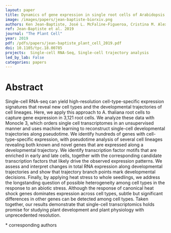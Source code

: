 ```yaml
---
layout: paper
title: Dynamics of gene expression in single root cells of Arabidopsis thaliana
image: /images/papers/jean-baptiste-biorxiv.png
authors: Ken Jean-Baptiste, José L. McFaline-Figueroa, Cristina M. Alexandre, Michael W. Dorrity, Lauren M. Saunders, Kerry L. Bubb, Cole Trapnell, Stanley Fields, Christine Queitsch*, Josh T. Cuperus*
ref: Jean-Baptiste et al. 2019
journal: "The Plant Cell"
year: 2019
pdf: /pdfs/papers/jean-baptiste_plant_cell_2019.pdf
doi: 10.1105/tpc.18.00785
projects:  Single-cell RNA-Seq, Single-cell trajectory analysis
led_by_lab: False
categories: papers
---
```


# Abstract

 Single-cell RNA-seq can yield high-resolution cell-type-specific expression signatures that reveal new cell types and the developmental trajectories of cell lineages. Here, we apply this approach to A. thaliana root cells to capture gene expression in 3,121 root cells. We analyze these data with Monocle 3, which orders single cell transcriptomes in an unsupervised manner and uses machine learning to reconstruct single-cell developmental trajectories along pseudotime. We identify hundreds of genes with cell-type-specific expression, with pseudotime analysis of several cell lineages revealing both known and novel genes that are expressed along a developmental trajectory. We identify transcription factor motifs that are enriched in early and late cells, together with the corresponding candidate transcription factors that likely drive the observed expression patterns. We assess and interpret changes in total RNA expression along developmental trajectories and show that trajectory branch points mark developmental decisions. Finally, by applying heat stress to whole seedlings, we address the longstanding question of possible heterogeneity among cell types in the response to an abiotic stress. Although the response of canonical heat shock genes dominates expression across cell types, subtle but significant differences in other genes can be detected among cell types. Taken together, our results demonstrate that single-cell transcriptomics holds promise for studying plant development and plant physiology with unprecedented resolution.

\* corresponding authors
